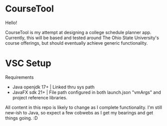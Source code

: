 # CourseTool
Hello!

CourseTool is my attempt at designing a college schedule planner app. Currently, this will be based and tested around The Ohio State University's course offerings, but should eventually achieve generic functionality.

# VSC Setup

Requirements
* Java openjdk 17+ | Linked thru sys path
* JavaFX sdk 21+ | File path configured in both launch.json "vmArgs" and project reference libraries.


All content in this repo is likely to change as I complete functionality. I'm still new-ish to Java, so expect a few cobwebs as I get my bearings and get things going. :D
